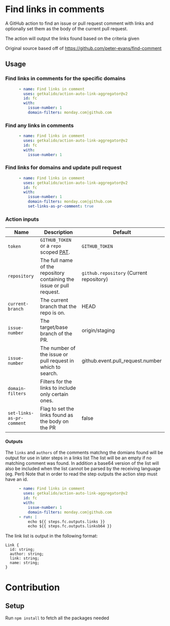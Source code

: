 # Find links in comments

A GitHub action to find an issue or pull request comment with links and optionally set them as the body of the current pull request.

The action will output the links found based on the criteria given

Original source based off of https://github.com/peter-evans/find-comment

## Usage

### Find links in comments for the specific domains

```yml
      - name: Find links in comment
        uses: getkalido/action-auto-link-aggregator@v2
        id: fc
        with:
          issue-number: 1
          domain-filters: monday.com|github.com
```

### Find any links in comments

```yml
      - name: Find links in comment
        uses: getkalido/action-auto-link-aggregator@v2
        id: fc
        with:
          issue-number: 1
```

### Find links for domains and update pull request

```yml
      - name: Find links in comment
        uses: getkalido/action-auto-link-aggregator@v2
        id: fc
        with:
          issue-number: 1
          domain-filters: monday.com|github.com
          set-links-as-pr-comment: true
```

### Action inputs

| Name | Description | Default |
| --- | --- | --- |
| `token` | `GITHUB_TOKEN` or a `repo` scoped [PAT](https://docs.github.com/en/github/authenticating-to-github/creating-a-personal-access-token). | `GITHUB_TOKEN` |
| `repository` | The full name of the repository containing the issue or pull request. | `github.repository` (Current repository) |
| `current-branch` | The current branch that the repo is on. | HEAD |
| `issue-number` | The target/base branch of the PR. | origin/staging |
| `issue-number` | The number of the issue or pull request in which to search. | github.event.pull_request.number |
| `domain-filters` | Filters for the links to include only certain ones. | |
| `set-links-as-pr-comment` | Flag to set the links found as the body on the PR | false |

#### Outputs

The `links` and `authors` of the comments matchng the domians found will be output for use in later steps in a links list
The list will be an empty if no matching comment was found.
In addition a base64 version of the list will also be included when the list cannot be parsed by the receiving language (eg. Perl)
Note that in order to read the step outputs the action step must have an id.

```yml
      - name: Find links in comment
        uses: getkalido/action-auto-link-aggregator@v2
        id: fc
        with:
          issue-number: 1
          domain-filters: monday.com|github.com
      - run: |
          echo ${{ steps.fc.outputs.links }}
          echo ${{ steps.fc.outputs.linksb64 }}
```

The link list is output in the following format:
```
Link {
  id: string;
  author: string;
  link: string;
  name: string;
}
```

# Contribution

## Setup

Run `npm install` to fetch all the packages needed